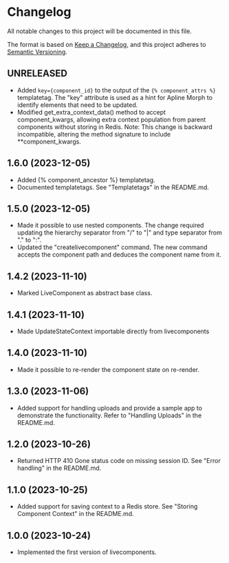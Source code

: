 # Changelog

All notable changes to this project will be documented in this file.

The format is based on [Keep a Changelog](https://keepachangelog.com/en/1.0.0/),
and this project adheres to [Semantic Versioning](https://semver.org/spec/v2.0.0.html).

## UNRELEASED

- Added `key={component_id}` to the output of the `{% component_attrs %}` templatetag. The "key" attribute is used as a hint for Apline Morph to identify
elements that need to be updated.
- Modified get_extra_context_data() method to accept component_kwargs, allowing extra context population from parent components without storing in Redis. Note: This change is backward incompatible, altering the method signature to include **component_kwargs.

## 1.6.0 (2023-12-05)

- Added {% component_ancestor %} templatetag.
- Documented templatetags. See "Templatetags" in the README.md.

## 1.5.0 (2023-12-05)

- Made it possible to use nested components. The change required updating the hierarchy separator from "/" to "|" and type separator from "." to ":".
- Updated the "createlivecomponent" command. The new command accepts the component path and deduces the component name from it.

## 1.4.2 (2023-11-10)

- Marked LiveComponent as abstract base class.

## 1.4.1 (2023-11-10)

- Made UpdateStateContext importable directly from livecomponents

## 1.4.0 (2023-11-10)

- Made it possible to re-render the component state on re-render.

## 1.3.0 (2023-11-06)

- Added support for handling uploads and provide a sample app to demonstrate the functionality. Refer to "Handling Uploads" in the README.md.

## 1.2.0 (2023-10-26)

- Returned HTTP 410 Gone status code on missing session ID. See "Error handling" in the README.md.

## 1.1.0 (2023-10-25)

- Added support for saving context to a Redis store. See "Storing Component Context" in the README.md.

## 1.0.0 (2023-10-24)

- Implemented the first version of livecomponents.
